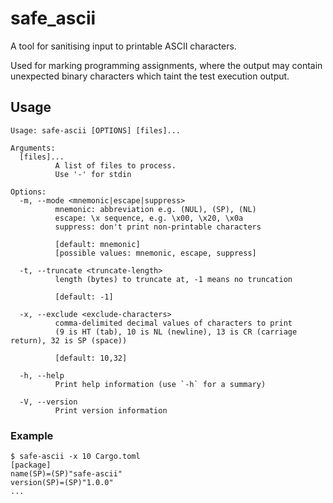 # safe_ascii
A tool for sanitising input to printable ASCII characters.

Used for marking programming assignments, where the output may contain
unexpected binary characters which taint the test execution output.

## Usage
```
Usage: safe-ascii [OPTIONS] [files]...

Arguments:
  [files]...
          A list of files to process.
          Use '-' for stdin

Options:
  -m, --mode <mnemonic|escape|suppress>
          mnemonic: abbreviation e.g. (NUL), (SP), (NL)
          escape: \x sequence, e.g. \x00, \x20, \x0a
          suppress: don't print non-printable characters

          [default: mnemonic]
          [possible values: mnemonic, escape, suppress]

  -t, --truncate <truncate-length>
          length (bytes) to truncate at, -1 means no truncation

          [default: -1]

  -x, --exclude <exclude-characters>
          comma-delimited decimal values of characters to print
          (9 is HT (tab), 10 is NL (newline), 13 is CR (carriage return), 32 is SP (space))

          [default: 10,32]

  -h, --help
          Print help information (use `-h` for a summary)

  -V, --version
          Print version information
```

### Example

```
$ safe-ascii -x 10 Cargo.toml
[package]
name(SP)=(SP)"safe-ascii"
version(SP)=(SP)"1.0.0"
...
```
